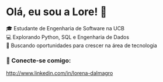 # Olá, eu sou a Lore! 👋  

🎓 Estudante de Engenharia de Software na UCB  
💻 Explorando Python, SQL e Engenharia de Dados  
🚀 Buscando oportunidades para crescer na área de tecnologia  

### 🔗 Conecte-se comigo:
http://www.linkedin.com/in/lorena-dalmagro

